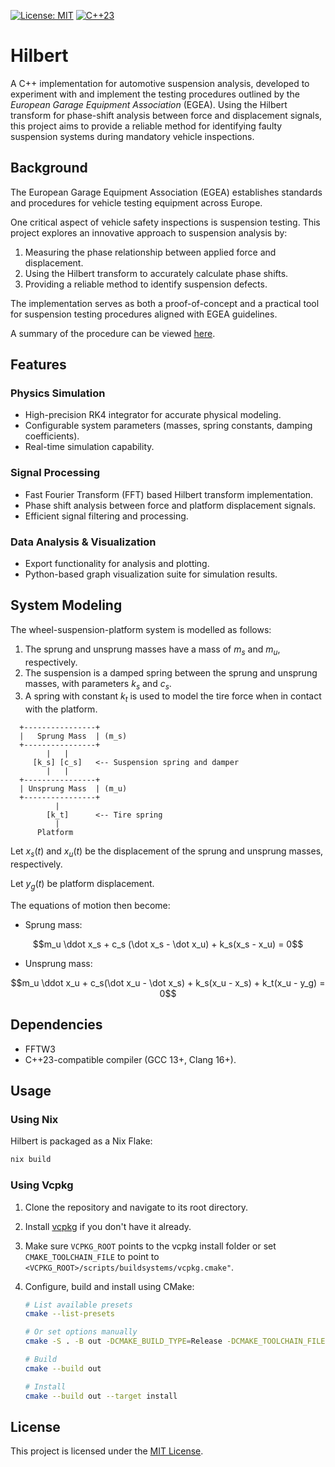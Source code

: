 

[![License: MIT](https://img.shields.io/badge/License-MIT-blue.svg)](LICENSE)
[![C++23](https://img.shields.io/badge/C%2B%2B-23-blue.svg)](https://en.cppreference.com/w/cpp/23)

# Hilbert

A C++ implementation for automotive suspension analysis, developed to experiment with and implement the testing procedures outlined by the _European Garage Equipment Association_ (EGEA).
Using the Hilbert transform for phase-shift analysis between force and displacement signals, this project aims to provide a reliable method for identifying faulty suspension systems during mandatory vehicle inspections.


## Background

The European Garage Equipment Association (EGEA) establishes standards and procedures for vehicle testing equipment across Europe.

One critical aspect of vehicle safety inspections is suspension testing. This project explores an innovative approach to suspension analysis by:

1. Measuring the phase relationship between applied force and displacement.
2. Using the Hilbert transform to accurately calculate phase shifts.
3. Providing a reliable method to identify suspension defects.

The implementation serves as both a proof-of-concept and a practical tool for suspension testing procedures aligned with EGEA guidelines.

A summary of the procedure can be viewed [here](https://www.youtube.com/watch?v=4CSZhH3MUGM&t=38s).


## Features

### Physics Simulation
- High-precision RK4 integrator for accurate physical modeling.
- Configurable system parameters (masses, spring constants, damping coefficients).
- Real-time simulation capability.

### Signal Processing
- Fast Fourier Transform (FFT) based Hilbert transform implementation.
- Phase shift analysis between force and platform displacement signals.
- Efficient signal filtering and processing.

### Data Analysis & Visualization
- Export functionality for analysis and plotting.
- Python-based graph visualization suite for simulation results.



## System Modeling

The wheel-suspension-platform system is modelled as follows:

1. The sprung and unsprung masses have a mass of $m_s$ and $m_u$, respectively.
2. The suspension is a damped spring between the sprung and unsprung masses, with parameters $k_s$ and $c_s$.
3. A spring with constant $k_t$ is used to model the tire force when in contact with the platform.

```
  +----------------+
  |   Sprung Mass  | (m_s)
  +----------------+
        |   |       
     [k_s] [c_s]   <-- Suspension spring and damper
        |   |
  +----------------+
  | Unsprung Mass  | (m_u)
  +----------------+
          |           
        [k_t]      <-- Tire spring
          |
      Platform
```

Let $x_s(t)$ and $x_u(t)$ be the displacement of the sprung and unsprung masses, respectively.

Let $y_g(t)$ be platform displacement.

The equations of motion then become:

- Sprung mass:
```math
m_u \ddot x_s + c_s (\dot x_s - \dot x_u) + k_s(x_s - x_u) = 0
```
- Unsprung mass:
```math
m_u \ddot x_u + c_s(\dot x_u - \dot x_s) + k_s(x_u - x_s) + k_t(x_u - y_g) = 0
```



## Dependencies
- FFTW3
- C++23-compatible compiler (GCC 13+, Clang 16+).



## Usage

### Using Nix

Hilbert is packaged as a Nix Flake:

```bash
nix build
```


### Using Vcpkg

1.  Clone the repository and navigate to its root directory.
2.  Install [vcpkg](https://vcpkg.io/en/) if you don't have it already.
3.  Make sure `VCPKG_ROOT` points to the vcpkg install folder or set `CMAKE_TOOLCHAIN_FILE` to point to `<VCPKG_ROOT>/scripts/buildsystems/vcpkg.cmake"`.
4.  Configure, build and install using CMake:
    
    ```bash
    # List available presets
    cmake --list-presets
    
    # Or set options manually
    cmake -S . -B out -DCMAKE_BUILD_TYPE=Release -DCMAKE_TOOLCHAIN_FILE=$VCPKG_ROOT/scripts/buildsystems/vcpkg.cmake

    # Build
    cmake --build out

    # Install
    cmake --build out --target install
    ```



## License

This project is licensed under the [MIT License](LICENSE).
